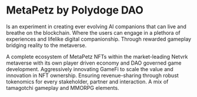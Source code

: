 # MetaPetz by Polydoge DAO
Is an experiment in creating ever evolving AI companions that can live and breathe on the blockchain. Where the users can engage in a plethora of experiences and lifelike digital companionship. Through rewarded gameplay bridging reality to the metaverse. 

A complete ecosystem of MetaPetz NFTs within the market-leading Netvrk metaverse with its own player driven economy and DAO governed game development. Aggressively innovating GameFi to scale the value and innovation in NFT ownership. Ensuring revenue-sharing through robust tokenomics for every stakeholder, partner and interaction. A mix of tamagotchi gameplay and MMORPG elements.

<!---
Metapetz/Metapetz is a ✨ special ✨ repository because its `README.md` (this file) appears on your GitHub profile.
You can click the Preview link to take a look at your changes.
--->
